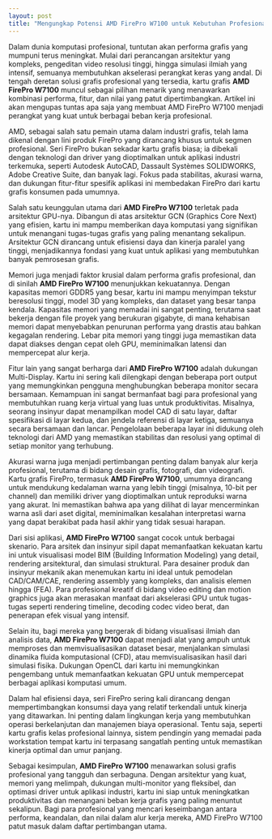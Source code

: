 ```yaml
---
layout: post
title: "Mengungkap Potensi AMD FirePro W7100 untuk Kebutuhan Profesional"
---
```


Dalam dunia komputasi profesional, tuntutan akan performa grafis yang mumpuni terus meningkat. Mulai dari perancangan arsitektur yang kompleks, pengeditan video resolusi tinggi, hingga simulasi ilmiah yang intensif, semuanya membutuhkan akselerasi perangkat keras yang andal. Di tengah deretan solusi grafis profesional yang tersedia, kartu grafis **AMD FirePro W7100** muncul sebagai pilihan menarik yang menawarkan kombinasi performa, fitur, dan nilai yang patut dipertimbangkan. Artikel ini akan mengupas tuntas apa saja yang membuat AMD FirePro W7100 menjadi perangkat yang kuat untuk berbagai beban kerja profesional.

AMD, sebagai salah satu pemain utama dalam industri grafis, telah lama dikenal dengan lini produk FirePro yang dirancang khusus untuk segmen profesional. Seri FirePro bukan sekadar kartu grafis biasa; ia dibekali dengan teknologi dan driver yang dioptimalkan untuk aplikasi industri terkemuka, seperti Autodesk AutoCAD, Dassault Systèmes SOLIDWORKS, Adobe Creative Suite, dan banyak lagi. Fokus pada stabilitas, akurasi warna, dan dukungan fitur-fitur spesifik aplikasi ini membedakan FirePro dari kartu grafis konsumen pada umumnya.

Salah satu keunggulan utama dari **AMD FirePro W7100** terletak pada arsitektur GPU-nya. Dibangun di atas arsitektur GCN (Graphics Core Next) yang efisien, kartu ini mampu memberikan daya komputasi yang signifikan untuk menangani tugas-tugas grafis yang paling menantang sekalipun. Arsitektur GCN dirancang untuk efisiensi daya dan kinerja paralel yang tinggi, menjadikannya fondasi yang kuat untuk aplikasi yang membutuhkan banyak pemrosesan grafis.

Memori juga menjadi faktor krusial dalam performa grafis profesional, dan di sinilah **AMD FirePro W7100** menunjukkan kekuatannya. Dengan kapasitas memori GDDR5 yang besar, kartu ini mampu menyimpan tekstur beresolusi tinggi, model 3D yang kompleks, dan dataset yang besar tanpa kendala. Kapasitas memori yang memadai ini sangat penting, terutama saat bekerja dengan file proyek yang berukuran gigabyte, di mana kehabisan memori dapat menyebabkan penurunan performa yang drastis atau bahkan kegagalan rendering. Lebar pita memori yang tinggi juga memastikan data dapat diakses dengan cepat oleh GPU, meminimalkan latensi dan mempercepat alur kerja.

Fitur lain yang sangat berharga dari **AMD FirePro W7100** adalah dukungan Multi-Display. Kartu ini sering kali dilengkapi dengan beberapa port output yang memungkinkan pengguna menghubungkan beberapa monitor secara bersamaan. Kemampuan ini sangat bermanfaat bagi para profesional yang membutuhkan ruang kerja virtual yang luas untuk produktivitas. Misalnya, seorang insinyur dapat menampilkan model CAD di satu layar, daftar spesifikasi di layar kedua, dan jendela referensi di layar ketiga, semuanya secara bersamaan dan lancar. Pengelolaan beberapa layar ini didukung oleh teknologi dari AMD yang memastikan stabilitas dan resolusi yang optimal di setiap monitor yang terhubung.

Akurasi warna juga menjadi pertimbangan penting dalam banyak alur kerja profesional, terutama di bidang desain grafis, fotografi, dan videografi. Kartu grafis FirePro, termasuk **AMD FirePro W7100**, umumnya dirancang untuk mendukung kedalaman warna yang lebih tinggi (misalnya, 10-bit per channel) dan memiliki driver yang dioptimalkan untuk reproduksi warna yang akurat. Ini memastikan bahwa apa yang dilihat di layar mencerminkan warna asli dari aset digital, meminimalkan kesalahan interpretasi warna yang dapat berakibat pada hasil akhir yang tidak sesuai harapan.

Dari sisi aplikasi, **AMD FirePro W7100** sangat cocok untuk berbagai skenario. Para arsitek dan insinyur sipil dapat memanfaatkan kekuatan kartu ini untuk visualisasi model BIM (Building Information Modeling) yang detail, rendering arsitektural, dan simulasi struktural. Para desainer produk dan insinyur mekanik akan menemukan kartu ini ideal untuk pemodelan CAD/CAM/CAE, rendering assembly yang kompleks, dan analisis elemen hingga (FEA). Para profesional kreatif di bidang video editing dan motion graphics juga akan merasakan manfaat dari akselerasi GPU untuk tugas-tugas seperti rendering timeline, decoding codec video berat, dan penerapan efek visual yang intensif.

Selain itu, bagi mereka yang bergerak di bidang visualisasi ilmiah dan analisis data, **AMD FirePro W7100** dapat menjadi alat yang ampuh untuk memproses dan memvisualisasikan dataset besar, menjalankan simulasi dinamika fluida komputasional (CFD), atau memvisualisasikan hasil dari simulasi fisika. Dukungan OpenCL dari kartu ini memungkinkan pengembang untuk memanfaatkan kekuatan GPU untuk mempercepat berbagai aplikasi komputasi umum.

Dalam hal efisiensi daya, seri FirePro sering kali dirancang dengan mempertimbangkan konsumsi daya yang relatif terkendali untuk kinerja yang ditawarkan. Ini penting dalam lingkungan kerja yang membutuhkan operasi berkelanjutan dan manajemen biaya operasional. Tentu saja, seperti kartu grafis kelas profesional lainnya, sistem pendingin yang memadai pada workstation tempat kartu ini terpasang sangatlah penting untuk memastikan kinerja optimal dan umur panjang.

Sebagai kesimpulan, **AMD FirePro W7100** menawarkan solusi grafis profesional yang tangguh dan serbaguna. Dengan arsitektur yang kuat, memori yang melimpah, dukungan multi-monitor yang fleksibel, dan optimasi driver untuk aplikasi industri, kartu ini siap untuk meningkatkan produktivitas dan menangani beban kerja grafis yang paling menuntut sekalipun. Bagi para profesional yang mencari keseimbangan antara performa, keandalan, dan nilai dalam alur kerja mereka, AMD FirePro W7100 patut masuk dalam daftar pertimbangan utama.
